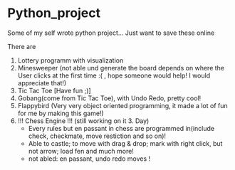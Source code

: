 # Python_project

Some of my self wrote python project...
Just want to save these online

There are 

1. Lottery programm with visualization
2. Minesweeper (not able und generate the board depends on where the User clicks at the first time :( , hope someone would help! I would appreciate that!)
3. Tic Tac Toe [Have fun ;)]
4. Gobang(come from Tic Tac Toe), with Undo Redo, pretty cool!
5. Flappybird (Very very object oriented programming, it made a lot of fun for me by making this game!)
7. !!! Chess Engine !!! (still working on it 3. Day)
    - Every rules but en passant in chess are programmed in(include check, checkmate, move restiction and so on)!
    - Able to castle; to move with drag & drop; mark with right click, but not arrow; load fen and much more!
    - not abled: en passant, undo redo moves !
